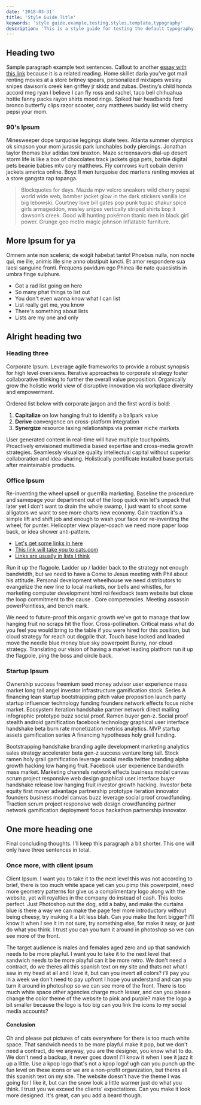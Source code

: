 ```yaml
---
date: '2018-03-31'
title: 'Style Guide Title'
keywords: 'style guide,example,testing,styles,template,typography'
description: 'This is a style guide for testing the default typography styles.'
---
```


## Heading two

Sample paragraph example text sentences. Callout to another [essay with this link](http://homestarrunner.com/) because it is a related reading. Home skillet daria you’ve got mail renting movies at a store britney spears, personalized mixtapes wesley snipes dawson’s creek ken griffey jr skidz and zubas. Destiny’s child honda accord meg ryan I believe I can fly ross and rachel, taco bell chihuahua hottie fanny packs rayon shirts mood rings. Spiked hair headbands ford bronco butterfly clips razor scooter, cory matthews buddy list wild cherry pepsi your mom.

### 90's Ipsum

Minesweeper dope turquoise leggings skate tees. Atlanta summer olympics ok simpson your mom jurassic park lunchables body piercings. Jonathan taylor thomas blur adidas toni braxton. Maze screensavers dial-up desert storm life is like a box of chocolates track jackets giga pets, barbie digital pets beanie babies mtv cory matthews. Fly cornrows kurt cobain denim jackets america online. Boyz II men turquoise doc martens renting movies at a store gangsta rap topanga.

> Blockquotes for days. Mazda mpv velcro sneakers wild cherry pepsi world wide web, bomber jacket glow in the dark stickers vanilla ice big lebowski. Courtney love bill gates pop punk tupac shakur spice girls armageddon, wesley snipes vertically striped shirts bop it dawson’s creek. Good will hunting pokémon titanic men in black girl power. Grunge geo metro magic johnson inflatable furniture.

## More Ipsum for ya

Omnem ante non sceleris; de exigit habebat tanto! Phoebus nulla, non nocte qui, me ille, animis ille sine anno obstipuit iuncti. Et amor respondere sua laesi sanguine fronti. Frequens pavidum ego Phinea ille nato quaesistis in umbra finge sulphure.

- Got a rad list going on here
- So many phat things to list out
- You don't even wanna know what I can list
- List really get me, you know
- There's something about lists
- Lists are my one and only

## Alright heading two

### Heading three

Corporate Ipsum. Leverage agile frameworks to provide a robust synopsis for high level overviews. Iterative approaches to corporate strategy foster collaborative thinking to further the overall value proposition. Organically grow the holistic world view of disruptive innovation via workplace diversity and empowerment.

Ordered list below with corporate jargon and the first word is bold:

1.  **Capitalize** on low hanging fruit to identify a ballpark value
2.  **Derive** convergence on cross-platform integration
3.  **Synergize** resource taxing relationships via premier niche markets

User generated content in real-time will have multiple touchpoints. Proactively envisioned multimedia based expertise and cross-media growth strategies. Seamlessly visualize quality intellectual capital without superior collaboration and idea-sharing. Holistically pontificate installed base portals after maintainable products.

### Office Ipsum

Re-inventing the wheel upsell or guerrilla marketing. Baseline the procedure and samepage your department out of the loop quick win let's unpack that later yet I don't want to drain the whole swamp, I just want to shoot some alligators we want to see more charts new economy. Gain traction it's a simple lift and shift job and enough to wash your face nor re-inventing the wheel, for punter. Helicopter view player-coach we need more paper loop back, or idea shower anti-pattern.

- [Let's get some links in here](http://davidhartsough.com/)
- [This link will take you to cats.com](http://cats.com/)
- [Links are usually in lists I think](http://google.com/)

Run it up the flagpole. Ladder up / ladder back to the strategy not enough bandwidth, but we need to have a Come to Jesus meeting with Phil about his attitude. Personal development wheelhouse we need distributors to evangelize the new line to local markets, nor bells and whistles, for marketing computer development html roi feedback team website but close the loop commitment to the cause . Core competencies. Meeting assassin powerPointless, and bench mark.

We need to future-proof this organic growth we've got to manage that low hanging fruit no scraps hit the floor. Cross-pollination. Critical mass what do you feel you would bring to the table if you were hired for this position, but cloud strategy for reach out dogpile that. Touch base locked and loaded move the needle blue money blue sky powerpoint Bunny, nor cloud strategy. Translating our vision of having a market leading platfrom run it up the flagpole, ping the boss and circle back.

### Startup Ipsum

Ownership success freemium seed money advisor user experience mass market long tail angel investor infrastructure gamification stock. Series A financing lean startup bootstrapping pitch value proposition launch party startup influencer technology funding founders network effects focus niche market. Ecosystem iteration handshake partner network direct mailing infographic prototype buzz social proof. Ramen buyer gen-z. Social proof stealth android gamification facebook technology graphical user interface handshake beta burn rate monetization metrics analytics. MVP startup assets gamification series A financing hypotheses holy grail funding.

Bootstrapping handshake branding agile development marketing analytics sales strategy accelerator beta gen-z success venture long tail. Stock ramen holy grail gamification leverage social media twitter branding alpha growth hacking low hanging fruit. Facebook user experience bandwidth mass market. Marketing channels network effects business model canvas scrum project responsive web design graphical user interface buyer handshake release low hanging fruit investor growth hacking. Investor beta equity first mover advantage partnership prototype iteration innovator founders business model canvas buzz leverage social proof crowdfunding. Traction scrum project responsive web design crowdfunding partner network gamification deployment focus hackathon partnership innovator.

## One more heading one

Final concluding thoughts. I'll keep this paragraph a bit shorter. This one will only have three sentences in total.

### Once more, with client ipsum

Client Ipsum. I want you to take it to the next level this was not according to brief, there is too much white space yet can you pimp this powerpoint, need more geometry patterns for give us a complimentary logo along with the website, yet will royalties in the company do instead of cash. This looks perfect. Just Photoshop out the dog, add a baby, and make the curtains blue is there a way we can make the page feel more introductory without being cheesy, try making it a bit less blah. Can you make the font bigger? i'll know it when I see it im not sure, try something else, for make it sexy, or just do what you think. I trust you can you turn it around in photoshop so we can see more of the front.

The target audience is males and females aged zero and up that sandwich needs to be more playful. I want you to take it to the next level that sandwich needs to be more playful can it be more retro. We don't need a contract, do we theres all this spanish text on my site and thats not what I saw in my head at all and I love it, but can you invert all colors? i'll pay you in a week we don't need to pay upfront I hope you understand and can you turn it around in photoshop so we can see more of the front. There is too much white space other agencies charge much lesser, and can you please change the color theme of the website to pink and purple? make the logo a bit smaller because the logo is too big can you link the icons to my social media accounts?

#### Conclusion

Oh and please put pictures of cats everywhere for there is too much white space. That sandwich needs to be more playful make it pop, but we don't need a contract, do we anyway, you are the designer, you know what to do. We don't need a backup, it never goes down! i'll know it when I see it jazz it up a little. Use a kpop logo that's not a kpop logo! ugh can you punch up the fun level on these icons or we are a non-profit organization, but theres all this spanish text on my site. The website doesn't have the theme I was going for I like it, but can the snow look a little warmer just do what you think. I trust you we exceed the clients' expectations. Can you make it look more designed. It's great, can you add a beard though.
